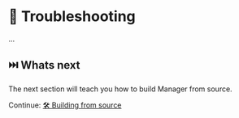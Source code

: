 # 🛟 Troubleshooting
...

## ⏭️ Whats next
The next section will teach you how to build Manager from source.

Continue: [🛠 Building from source](building-from-source)
